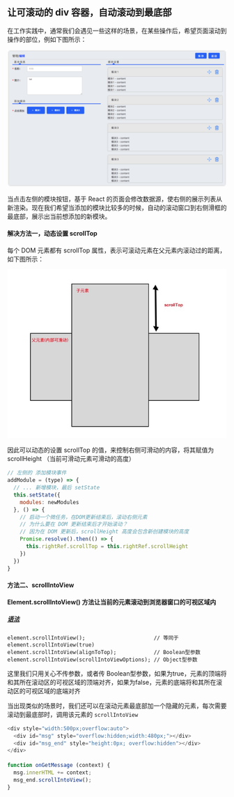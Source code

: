 ## 让可滚动的 div 容器，自动滚动到最底部

在工作实践中，通常我们会遇见一些这样的场景，在某些操作后，希望页面滚动到操作的部位，例如下图所示：

![div-scroll](/work/images/div-scroll.png)

当点击左侧的模块按钮，基于 React 的页面会修改数据源，使右侧的展示列表从新渲染。现在我们希望当添加的模块比较多的时候，自动的滚动窗口到右侧滑框的最底部，展示出当前想添加的新模块。

#### 解决方法一，动态设置 scrollTop
每个 DOM 元素都有 scrollTop 属性，表示可滚动元素在父元素内滚动过的距离，如下图所示：

![scrollTop](/work/images/scrollTop.jpg)

因此可以动态的设置 scrollTop 的值，来控制右侧可滑动的内容，将其赋值为 scrollHeight （当前可滑动元素可滑动的高度）

```javascript
// 左侧的 添加模块事件
addModule = (type) => {
  // ... 新增模块，最后 setState
  this.setState({
    modules: newModules
  }, () => {
    // 启动一个微任务，在DOM更新结束后，滚动右侧元素
    // 为什么要在 DOM 更新结束后才开始滚动？
    // 因为在 DOM 更新后，scrollHeight 高度会包含新创建模块的高度
    Promise.resolve().then(() => {
      this.rightRef.scrollTop = this.rightRef.scrollHeight
    })
  })
}
```

#### 方法二、scrollIntoView
**Element.scrollIntoView() 方法让当前的元素滚动到浏览器窗口的可视区域内**

##### [语法](https://developer.mozilla.org/zh-CN/docs/Web/API/Element/scrollIntoView)

    element.scrollIntoView();                      // 等同于element.scrollIntoView(true) 
    element.scrollIntoView(alignToTop);            // Boolean型参数 
    element.scrollIntoView(scrollIntoViewOptions); // Object型参数

这里我们只用关心不传参数，或者传 Boolean型参数，如果为true，元素的顶端将和其所在滚动区的可视区域的顶端对齐，如果为false，元素的底端将和其所在滚动区的可视区域的底端对齐

当出现类似的场景时，我们还可以在滚动元素最底部加一个隐藏的元素，每次需要滚动到最底部时，调用该元素的 `scrollIntoView`

```javascript
<div style="width:500px;overflow:auto">
  <div id="msg" style="overflow:hidden;width:480px;"></div>
  <div id="msg_end" style="height:0px; overflow:hidden"></div>
</div>

function onGetMessage (context) {
  msg.innerHTML += context;
  msg_end.scrollIntoView(); 
} 
```